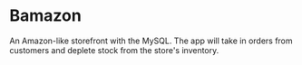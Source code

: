 # Bamazon
An Amazon-like storefront with the MySQL. The app will take in orders from customers and deplete stock from the store's inventory.
[](https://github.com/Otepiii/Bamazon/blob/master/render1533518652858.gif)
